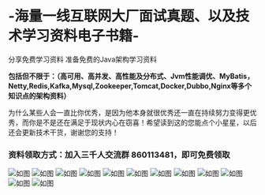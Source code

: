 # -海量一线互联网大厂面试真题、以及技术学习资料电子书籍-

分享免费学习资料
准备免费的Java架构学习资料

**包括但不限于：（高可用、高并发、高性能及分布式、Jvm性能调优、MyBatis，Netty,Redis,Kafka,Mysql,Zookeeper,Tomcat,Docker,Dubbo,Nginx等多个知识点的架构资料）**

为什么某些人会一直比你优秀，是因为他本身就很优秀还一直在持续努力变得更优秀，而你是不是还在满足于现状内心在窃喜！希望读到这的您能点个小星星，以后还会更新技术干货，谢谢您的支持！

### 资料领取方式：加入三千人交流群  860113481，即可免费领取
![如图](https://github.com/2212926013/-BATJ-/blob/master/image/Java%E7%88%AC%E5%9D%91%E4%B9%8B%E8%B7%AF%E7%BE%A4%E8%81%8A%E4%BA%8C%E7%BB%B4%E7%A0%81.png)
![如图](https://github.com/2212926013/-BATJ-/blob/master/image/%E6%9E%B6%E6%9E%84%E9%9D%A2%E8%AF%95%E4%B8%93%E9%A2%98%E5%8F%8A%E6%9E%B6%E6%9E%84%E5%AD%A6%E4%B9%A0%E7%AC%94%E8%AE%B0%E5%AF%BC%E5%9B%BE.png)
![如图](https://github.com/2212926013/-BATJ-/blob/master/image/%E8%B5%84%E6%96%99.jpg)
![如图](https://github.com/2212926013/-BATJ-/blob/master/image/%E8%B5%84%E6%96%992.png)
![如图](https://github.com/2212926013/-BATJ-/blob/master/image/%E8%B5%84%E6%96%991.png)
![如图](https://github.com/2212926013/-BATJ-/blob/master/image/%E8%A7%86%E9%A2%91.png)
![如图](https://github.com/2212926013/-BATJ-/blob/master/image/%E7%BE%A4%E6%96%87%E4%BB%B6.png)
![如图](https://github.com/2212926013/-BATJ-/blob/master/image/%E8%B5%84%E6%96%996.png)
![如图](https://github.com/2212926013/-BATJ-/blob/master/image/%E8%B5%84%E6%96%994.jpg)
![如图](https://github.com/2212926013/-BATJ-/blob/master/image/资料目录.png)
![如图](https://github.com/2212926013/-BATJ-/blob/master/image/资料目录1.png)
![如图](https://github.com/2212926013/-BATJ-/blob/master/image/Java%E6%9E%B6%E6%9E%84%E4%BD%93%E7%B3%BB.jpg)
